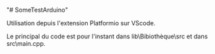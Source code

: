 "# SomeTestArduino" 


Utilisation depuis l'extension Platformio sur VScode.

Le principal du code est pour l'instant dans lib\Bibiothèque\src et dans src\main.cpp.
